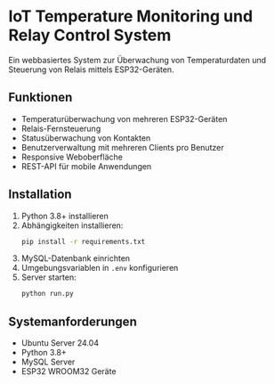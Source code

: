 # IoT Temperature Monitoring und Relay Control System

Ein webbasiertes System zur Überwachung von Temperaturdaten und Steuerung von Relais mittels ESP32-Geräten.

## Funktionen

- Temperaturüberwachung von mehreren ESP32-Geräten
- Relais-Fernsteuerung
- Statusüberwachung von Kontakten
- Benutzerverwaltung mit mehreren Clients pro Benutzer
- Responsive Weboberfläche
- REST-API für mobile Anwendungen

## Installation

1. Python 3.8+ installieren
2. Abhängigkeiten installieren:
   ```bash
   pip install -r requirements.txt
   ```
3. MySQL-Datenbank einrichten
4. Umgebungsvariablen in `.env` konfigurieren
5. Server starten:
   ```bash
   python run.py
   ```

## Systemanforderungen

- Ubuntu Server 24.04
- Python 3.8+
- MySQL Server
- ESP32 WROOM32 Geräte
